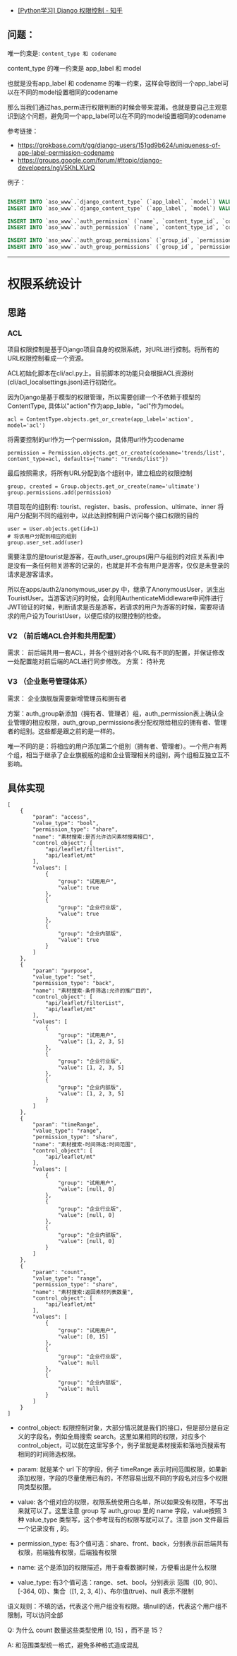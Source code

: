 
- [[Python学习] Django 权限控制 - 知乎](https://zhuanlan.zhihu.com/p/32325221)


## 问题：

唯一约束是: `content_type 和 codename`

content_type 的唯一约束是 app_label 和 model

也就是没有app_label 和 codename 的唯一约束，这样会导致同一个app_label可以在不同的model设置相同的codename

那么当我们通过has_perm进行权限判断的时候会带来混淆。也就是要自己主观意识到这个问题，避免同一个app_label可以在不同的model设置相同的codename

参考链接：

- https://grokbase.com/t/gg/django-users/151gd9b624/uniqueness-of-app-label-permission-codename
- https://groups.google.com/forum/#!topic/django-developers/ngV5KhLXUrQ


例子：

```sql

INSERT INTO `aso_www`.`django_content_type` (`app_label`, `model`) VALUES ('test', 'test_model');
INSERT INTO `aso_www`.`django_content_type` (`app_label`, `model`) VALUES ('test', 'test_model_2');

INSERT INTO `aso_www`.`auth_permission` (`name`, `content_type_id`, `codename`) VALUES ('test', '45', 'test');
INSERT INTO `aso_www`.`auth_permission` (`name`, `content_type_id`, `codename`) VALUES ('test', '46', 'test');

INSERT INTO `aso_www`.`auth_group_permissions` (`group_id`, `permission_id`, `value`) VALUES ('5', '506', '');
INSERT INTO `aso_www`.`auth_group_permissions` (`group_id`, `permission_id`, `value`) VALUES ('5', '507', '');
```

---
# 权限系统设计

## 思路

### ACL

项目权限控制是基于Django项目自身的权限系统，对URL进行控制。将所有的URL权限控制看成一个资源。

ACL初始化脚本在cli/acl.py上。目前脚本的功能只会根据ACL资源树(cli/acl_localsettings.json)进行初始化。

因为Django是基于模型的权限管理，所以需要创建一个不依赖于模型的ContentType, 具体以"action"作为app_lable，"acl"作为model。

```
acl = ContentType.objects.get_or_create(app_label='action', model='acl')
```

将需要控制的url作为一个permission，具体用url作为codename
```
permission = Permission.objects.get_or_create(codename='trends/list', content_type=acl, defaults={"name": "trends/list"})
```

最后按照需求，将所有URL分配到各个组别中，建立相应的权限控制
```
group, created = Group.objects.get_or_create(name='ultimate')
group.permissions.add(permission)
```

项目现在的组别有: tourist、register、basis、profession、ultimate、inner
将用户分配到不同的组别中，以此达到控制用户访问每个接口权限的目的
```
user = User.objects.get(id=1)
# 将该用户分配到相应的组别
group.user_set.add(user)
```

需要注意的是tourist是游客，在auth_user_groups(用户与组别的对应关系表)中是没有一条任何相关游客的记录的，也就是并不会有用户是游客，仅仅是未登录的请求是游客请求。

所以在apps/auth2/anonymous_user.py 中，继承了AnonymousUser，派生出TouristUser。当游客访问的时候，会利用AuthenticateMiddleware中间件进行JWT验证的时候，判断请求是否是游客，若请求的用户为游客的时候，需要将请求的用户设为TouristUser，以便后续的权限控制的检查。

### V2 （前后端ACL合并和共用配置）

需求： 前后端共用一套ACL，并各个组别对各个URL有不同的配置，并保证修改一处配置能对前后端的ACL进行同步修改。
方案： 待补充
### V3 （企业账号管理体系）

需求： 企业旗舰版需要新增管理员和拥有者

方案：auth_group新添加（拥有者、管理者）组，auth_permission表上确认企业管理的相应权限，auth_group_permissions表分配权限给相应的拥有者、管理者的组别。这些都是跟之前的是一样的。

唯一不同的是：将相应的用户添加第二个组别（拥有者、管理者）。一个用户有两个组，相当于继承了企业旗舰版的组和企业管理相关的组别，两个组相互独立互不影响。

## 具体实现
```
[
    {
        "param": "access",
        "value_type": "bool",
        "permission_type": "share",
        "name": "素材搜索:是否允许访问素材搜索接口",
        "control_object": [
            "api/leaflet/filterList",
            "api/leaflet/mt"
        ],
        "values": [
            {
                "group": "试用用户",
                "value": true
            },
            {
                "group": "企业行业版",
                "value": true
            },
            {
                "group": "企业内部版",
                "value": true
            }
        ]
    },
    {
        "param": "purpose",
        "value_type": "set",
        "permission_type": "back",
        "name": "素材搜索-条件筛选:允许的推广目的",
        "control_object": [
            "api/leaflet/filterList",
            "api/leaflet/mt"
        ],
        "values": [
            {
                "group": "试用用户",
                "value": [1, 2, 3, 5]
            },
            {
                "group": "企业行业版",
                "value": [1, 2, 3, 5]
            },
            {
                "group": "企业内部版",
                "value": [1, 2, 3, 5]
            }
        ]
    },
    {
        "param": "timeRange",
        "value_type": "range",
        "permission_type": "share",
        "name": "素材搜索-时间筛选:时间范围",
        "control_object": [
            "api/leaflet/mt"
        ],
        "values": [
            {
                "group": "试用用户",
                "value": [null, 0]
            },
            {
                "group": "企业行业版",
                "value": [null, 0]
            },
            {
                "group": "企业内部版",
                "value": [null, 0]
            }
        ]
    },
    {
        "param": "count",
        "value_type": "range",
        "permission_type": "share",
        "name": "素材搜索:返回素材列表数量",
        "control_object": [
            "api/leaflet/mt"
        ],
        "values": [
            {
                "group": "试用用户",
                "value": [0, 15]
            },
            {
                "group": "企业行业版",
                "value": null
            },
            {
                "group": "企业内部版",
                "value": null
            }
        ]
    }
]
```

- control_object: 权限控制对象，大部分情况就是我们的接口，但是部分是自定义的字段名，例如全局搜索 search。这里如果相同的权限，对应多个 control_object，可以就在这里写多个，例子里就是素材搜索和落地页搜索有相同的时间筛选权限。

- param: 就是某个 url 下的字段，例子 timeRange 表示时间范围权限，如果新添加权限，字段的尽量使用已有的，不然容易出现不同的字段名对应多个权限同类型权限。

- value: 各个组对应的权限，权限系统使用白名单，所以如果没有权限，不写出来就可以了。这里注意 group 写 auth_group 里的 name 字段，value按照 3种 value_type 类型写，这个参考现有的权限写就可以了。注意 json 文件最后一个记录没有 , 的。

- permission_type: 有3个值可选：share、front、back，分别表示前后端共有权限，前端独有权限，后端独有权限

- name: 这个是添加的权限描述，用于查看数据时候，方便看出是什么权限

- value_type: 有3个值可选：range、set、bool，分别表示 范围（[0, 90]、[-364, 0]）、集合（[1, 2, 3, 4]）、布尔值(true)、null 表示不限制

语义规则：不填的话，代表这个用户组没有权限。填null的话，代表这个用户组不限制，可以访问全部


Q: 为什么 count 数量这些类型使用 [0, 15] ，而不是 15？

A: 和范围类型统一格式，避免多种格式造成混乱

